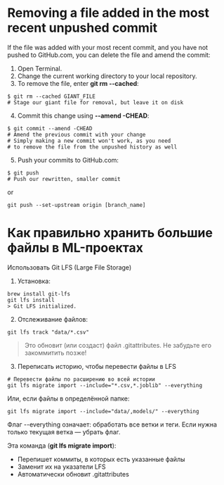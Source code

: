 # Removing a file added in the most recent unpushed commit

If the file was added with your most recent commit, and you have not pushed to GitHub.com, you can delete the file and amend the commit:

1. Open Terminal.
2. Change the current working directory to your local repository.
3. To remove the file, enter __git rm --cached__:
```
$ git rm --cached GIANT_FILE
# Stage our giant file for removal, but leave it on disk
```

4. Commit this change using __--amend -CHEAD__:
```
$ git commit --amend -CHEAD
# Amend the previous commit with your change
# Simply making a new commit won't work, as you need
# to remove the file from the unpushed history as well
```

5. Push your commits to GitHub.com:
```
$ git push
# Push our rewritten, smaller commit
```
or 
```
git push --set-upstream origin [branch_name]
```

# Как правильно хранить большие файлы в ML-проектах
Использовать Git LFS (Large File Storage)
1. Установка:
```
brew install git-lfs
git lfs install
> Git LFS initialized.
```

2. Отслеживание файлов:
```
git lfs track "data/*.csv"
```
> Это обновит (или создаст) файл .gitattributes. Не забудьте его закоммитить позже!

3. Переписать историю, чтобы перевести файлы в LFS
```
# Перевести файлы по расширению во всей истории
git lfs migrate import --include="*.csv,*.joblib" --everything
```
Или, если файлы в определённой папке:
```
git lfs migrate import --include="data/,models/" --everything
```
Флаг --everything означает: обработать все ветки и теги. Если нужна только текущая ветка — убрать флаг. 

Эта команда (__git lfs migrate import__):
- Перепишет коммиты, в которых есть указанные файлы
- Заменит их на указатели LFS
- Автоматически обновит .gitattributes